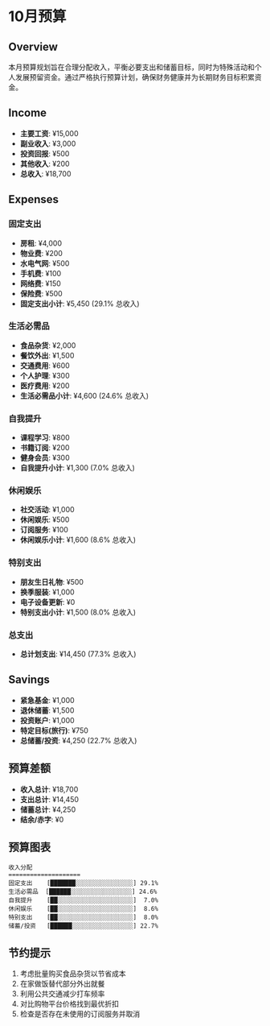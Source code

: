 # 10月预算

## Overview
本月预算规划旨在合理分配收入，平衡必要支出和储蓄目标，同时为特殊活动和个人发展预留资金。通过严格执行预算计划，确保财务健康并为长期财务目标积累资金。

## Income
- **主要工资**: ¥15,000
- **副业收入**: ¥3,000
- **投资回报**: ¥500
- **其他收入**: ¥200
- **总收入**: ¥18,700

## Expenses

### 固定支出
- **房租**: ¥4,000
- **物业费**: ¥200
- **水电气网**: ¥500
- **手机费**: ¥100
- **网络费**: ¥150
- **保险费**: ¥500
- **固定支出小计**: ¥5,450 (29.1% 总收入)

### 生活必需品
- **食品杂货**: ¥2,000
- **餐饮外出**: ¥1,500
- **交通费用**: ¥600
- **个人护理**: ¥300
- **医疗费用**: ¥200
- **生活必需品小计**: ¥4,600 (24.6% 总收入)

### 自我提升
- **课程学习**: ¥800
- **书籍订阅**: ¥200
- **健身会员**: ¥300
- **自我提升小计**: ¥1,300 (7.0% 总收入)

### 休闲娱乐
- **社交活动**: ¥1,000
- **休闲娱乐**: ¥500
- **订阅服务**: ¥100
- **休闲娱乐小计**: ¥1,600 (8.6% 总收入)

### 特别支出
- **朋友生日礼物**: ¥500
- **换季服装**: ¥1,000
- **电子设备更新**: ¥0
- **特别支出小计**: ¥1,500 (8.0% 总收入)

### 总支出
- **总计划支出**: ¥14,450 (77.3% 总收入)

## Savings
- **紧急基金**: ¥1,000
- **退休储蓄**: ¥1,500
- **投资账户**: ¥1,000
- **特定目标(旅行)**: ¥750
- **总储蓄/投资**: ¥4,250 (22.7% 总收入)

## 预算差额
- **收入总计**: ¥18,700
- **支出总计**: ¥14,450
- **储蓄总计**: ¥4,250
- **结余/赤字**: ¥0

## 预算图表
```
收入分配
====================
固定支出    [███████░░░░░░░░░░░░░░░░] 29.1%
生活必需品  [██████░░░░░░░░░░░░░░░░░] 24.6%
自我提升    [██░░░░░░░░░░░░░░░░░░░░░]  7.0%
休闲娱乐    [██░░░░░░░░░░░░░░░░░░░░░]  8.6%
特别支出    [██░░░░░░░░░░░░░░░░░░░░░]  8.0%
储蓄/投资   [██████░░░░░░░░░░░░░░░░░] 22.7%
```

## 节约提示
1. 考虑批量购买食品杂货以节省成本
2. 在家做饭替代部分外出就餐
3. 利用公共交通减少打车频率
4. 对比购物平台价格找到最优折扣
5. 检查是否存在未使用的订阅服务并取消 